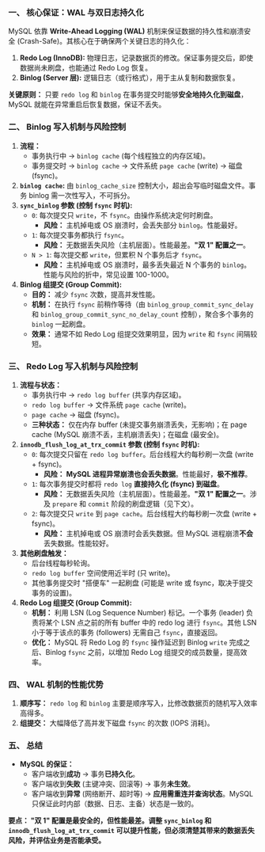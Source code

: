 
### 一、 核心保证：WAL 与双日志持久化

MySQL 依靠 **Write-Ahead Logging (WAL)** 机制来保证数据的持久性和崩溃安全 (Crash-Safe)。其核心在于确保两个关键日志的持久化：

1.  **Redo Log (InnoDB):** 物理日志，记录数据页的修改。保证事务提交后，即使数据尚未刷盘，也能通过 Redo Log 恢复。
2.  **Binlog (Server 层):** 逻辑日志（或行格式），用于主从复制和数据恢复。

**关键原则：** 只要 `redo log` 和 `binlog` 在事务提交时能够**安全地持久化到磁盘**，MySQL 就能在异常重启后恢复数据，保证不丢失。

### 二、 Binlog 写入机制与风险控制

1.  **流程：**
    *   事务执行中 -> `binlog cache` (每个线程独立的内存区域)。
    *   事务提交时 -> `binlog cache` -> 文件系统 `page cache` (write) -> 磁盘 (fsync)。
2.  **`binlog cache`:** 由 `binlog_cache_size` 控制大小，超出会写临时磁盘文件。事务 binlog 需一次性写入，不可拆分。
3.  **`sync_binlog` 参数 (控制 `fsync` 时机):**
    *   `0`: 每次提交只 `write`，不 `fsync`。由操作系统决定何时刷盘。
        *   **风险：** 主机掉电或 OS 崩溃时，会丢失部分 `binlog`。性能最好。
    *   `1`: 每次提交事务都执行 `fsync`。
        *   **风险：** 无数据丢失风险（主机层面）。性能最差。**"双 1" 配置之一**。
    *   `N > 1`: 每次提交都 `write`，但累积 N 个事务后才 `fsync`。
        *   **风险：** 主机掉电或 OS 崩溃时，最多丢失最近 N 个事务的 `binlog`。性能与风险的折中，常见设置 100-1000。
4.  **Binlog 组提交 (Group Commit):**
    *   **目的：** 减少 `fsync` 次数，提高并发性能。
    *   **机制：** 在执行 `fsync` 前稍作等待（由 `binlog_group_commit_sync_delay` 和 `binlog_group_commit_sync_no_delay_count` 控制），聚合多个事务的 `binlog` 一起刷盘。
    *   **效果：** 通常不如 Redo Log 组提交效果明显，因为 `write` 和 `fsync` 间隔较短。

### 三、 Redo Log 写入机制与风险控制

1.  **流程与状态：**
    *   事务执行中 -> `redo log buffer` (共享内存区域)。
    *   `redo log buffer` -> 文件系统 `page cache` (write)。
    *   `page cache` -> 磁盘 (fsync)。
    *   **三种状态：** 仅在内存 buffer (未提交事务崩溃丢失，无影响)；在 page cache (MySQL 崩溃不丢，主机崩溃丢失)；在磁盘 (最安全)。
2.  **`innodb_flush_log_at_trx_commit` 参数 (控制 `fsync` 时机):**
    *   `0`: 每次提交只留在 `redo log buffer`。后台线程大约每秒刷一次盘 (write + fsync)。
        *   **风险：** **MySQL 进程异常崩溃也会丢失数据**。性能最好，**极不推荐**。
    *   `1`: 每次事务提交时都将 `redo log` **直接持久化 (fsync) 到磁盘**。
        *   **风险：** 无数据丢失风险（主机层面）。性能最差。**"双 1" 配置之一**。涉及 `prepare` 和 `commit` 阶段的刷盘逻辑（见下文）。
    *   `2`: 每次提交只 `write` 到 `page cache`。后台线程大约每秒刷一次盘 (write + fsync)。
        *   **风险：** 主机掉电或 OS 崩溃时会丢失数据。但 MySQL 进程崩溃**不会**丢失数据。性能较好。
3.  **其他刷盘触发：**
    *   后台线程每秒轮询。
    *   `redo log buffer` 空间使用近半时 (只 write)。
    *   其他事务提交时 "搭便车" 一起刷盘 (可能是 write 或 fsync，取决于提交事务的设置)。
4.  **Redo Log 组提交 (Group Commit):**
    *   **机制：** 利用 LSN (Log Sequence Number) 标记。一个事务 (leader) 负责将某个 LSN 点之前的所有 buffer 中的 redo log 进行 `fsync`。其他 LSN 小于等于该点的事务 (followers) 无需自己 `fsync`，直接返回。
    *   **优化：** MySQL 将 Redo Log 的 `fsync` 操作延迟到 Binlog `write` 完成之后、Binlog `fsync` 之前，以增加 Redo Log 组提交的成员数量，提高效率。

### 四、 WAL 机制的性能优势

1.  **顺序写：** `redo log` 和 `binlog` 主要是顺序写入，比修改数据页的随机写入效率高得多。
2.  **组提交：** 大幅降低了高并发下磁盘 `fsync` 的次数 (IOPS 消耗)。

### 五、 总结

*   **MySQL 的保证：**
    *   客户端收到**成功** -> 事务**已持久化**。
    *   客户端收到**失败** (主键冲突、回滚等) -> 事务**未生效**。
    *   客户端收到**异常** (网络断开、超时等) -> **应用需重连并查询状态**。MySQL 只保证此时内部（数据、日志、主备）状态是一致的。

**要点： "双 1" 配置是最安全的，但性能最差。调整 `sync_binlog` 和`innodb_flush_log_at_trx_commit` 可以提升性能，但必须清楚其带来的数据丢失风险，并评估业务是否能承受。**